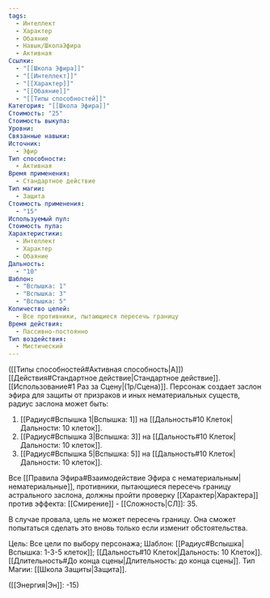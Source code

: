 ```yaml
---
tags:
  - Интеллект
  - Характер
  - Обаяние
  - Навык/ШколаЭфира
  - Активная
Ссылки:
  - "[[Школа Эфира]]"
  - "[[Интеллект]]"
  - "[[Характер]]"
  - "[[Обаяние]]"
  - "[[Типы способностей]]"
Категория: "[[Школа Эфира]]"
Стоимость: "25"
Стоимость выкупа: 
Уровни: 
Связанные навыки: 
Источник:
  - Эфир
Тип способности:
  - Активная
Время применения:
  - Стандартное действие
Тип магии:
  - Защита
Стоимость применения:
  - "15"
Используемый пул: 
Стоимость пула: 
Характеристики:
  - Интеллект
  - Характер
  - Обаяние
Дальность:
  - "10"
Шаблон:
  - "Вспышка: 1"
  - "Вспышка: 3"
  - "Вспышка: 5"
Количество целей:
  - Все противники, пытающиеся пересечь границу
Время действия:
  - Пассивно-постоянно
Тип воздействия:
  - Мистический
---
```

([[Типы способностей#Активная способность|А]]) [[Действия#Стандартное действие|Стандартное действие]]. [[Использование#1 Раз за Сцену|(1р/Сцена)]]. Персонаж создает заслон эфира для защиты от призраков и иных нематериальных существ, радиус заслона может быть:

1. [[Радиус#Вспышка 1|Вспышка: 1]] на [[Дальность#10 Клеток|Дальности: 10 клеток]].
2. [[Радиус#Вспышка 3|Вспышка: 3]] на [[Дальность#10 Клеток|Дальности: 10 клеток]].
3. [[Радиус#Вспышка 5|Вспышка: 5]] на [[Дальность#10 Клеток|Дальности: 10 клеток]].

Все [[Правила Эфира#Взаимодействие Эфира с нематериальным|нематериальные]], противники, пытающиеся пересечь границу астрального заслона, должны пройти проверку [[Характер|Характера]] против эффекта: [[Смирение]] - [[Сложность|СЛ]]: 35.

В случае провала, цель не может пересечь границу. Она сможет попытаться сделать это вновь только если изменит обстоятельства.

Цель: Все цели по выбору персонажа; Шаблон: [[Радиус#Вспышка|Вспышка: 1-3-5 клеток]]; [[Дальность#10 Клеток|Дальность: 10 Клеток]]. [[Длительность#До конца сцены|Длительность: до конца сцены]]. Тип Магии: [[Школа Защиты|Защита]].

([[Энергия|Эн]]: -15)